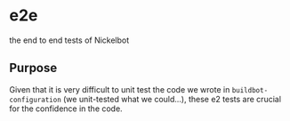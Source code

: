 # e2e
the end to end tests of Nickelbot

## Purpose
Given that it is very difficult to unit test the code we wrote in `buildbot-configuration`
(we unit-tested what we could...), these e2 tests are crucial for the confidence in the code.


